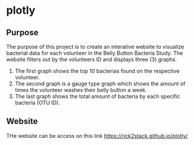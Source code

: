 # plotly
## Purpose
The purpose of this project is to create an interative website to visualize bacterial data for each volunteer in the Belly Button Bacteria Study.  The website filters out by the volunteers ID and displays three (3) graphs.  

1. The first graph shows the top 10 bacterias found on the respective volunteer.  
2. The second graph is a gauge type graph which shows the amount of times the volunteer washes their belly button a week. 
3. The last graph shows the total amount of bacteria by each specific bacteria (OTU ID).
## Website 
THe website can be access on this link https://rick2stack.github.io/plotly/
